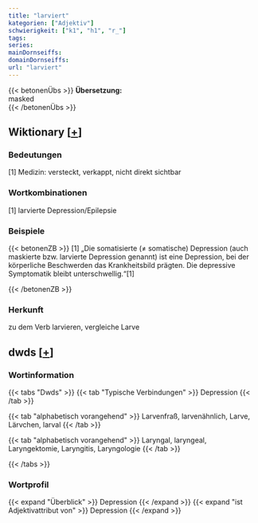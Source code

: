 ```yaml
---
title: "larviert"
kategorien: ["Adjektiv"]
schwierigkeit: ["k1", "h1", "r_"]
tags:
series:
mainDornseiffs:
domainDornseiffs:
url: "larviert"
---
```


{{< betonenÜbs >}}
**Übersetzung:**  
masked  
{{< /betonenÜbs >}}

## Wiktionary [[+](https://de.wiktionary.org/wiki/larviert)]

### Bedeutungen
[1] Medizin: versteckt, verkappt, nicht direkt sichtbar  

### Wortkombinationen
[1] larvierte Depression/Epilepsie  

### Beispiele
{{< betonenZB >}}
[1] „Die somatisierte (≠ somatische) Depression (auch maskierte bzw. larvierte Depression genannt) ist eine Depression, bei der körperliche Beschwerden das Krankheitsbild prägten. Die depressive Symptomatik bleibt unterschwellig.“[1]  

{{< /betonenZB >}}
### Herkunft
zu dem Verb larvieren, vergleiche Larve  



## dwds [[+](https://www.dwds.de/wb/larviert)]

### Wortinformation
{{< tabs "Dwds" >}}
{{< tab "Typische Verbindungen" >}}
Depression
{{< /tab >}}

{{< tab "alphabetisch vorangehend" >}}
Larvenfraß, larvenähnlich, Larve, Lärvchen, larval
{{< /tab >}}

{{< tab "alphabetisch vorangehend" >}}
Laryngal, laryngeal, Laryngektomie, Laryngitis, Laryngologie
{{< /tab >}}

{{< /tabs >}}

### Wortprofil
{{< expand "Überblick" >}} Depression {{< /expand >}}
{{< expand "ist Adjektivattribut von" >}} Depression {{< /expand >}}

